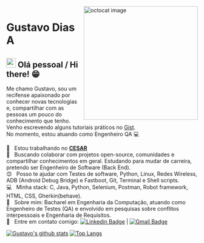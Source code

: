 <img align="right" width="300" height="300" src="https://i.ibb.co/cxqL8wp/octocat.png" alt="octocat image">

# Gustavo Dias A

##  <img src="https://media.giphy.com/media/hvRJCLFzcasrR4ia7z/giphy.gif" width="25px"> Olá pessoal / Hi there! 😁

Me chamo Gustavo, sou um recifense apaixonado por conhecer novas tecnologias e, compartilhar com as pessoas um pouco do conhecimento que tenho.  
Venho escrevendo alguns tutoriais práticos no [Gist](https://gist.github.com/gfda).  
No momento, estou atuando como Engenheiro QA :computer:

:orange_heart:  &nbsp; Estou trabalhando no [**CESAR**](https://www.cesar.org.br/)
 <br/> :rocket: &nbsp; Buscando colaborar com projetos open-source, comunidades e compartilhar conhecimentos em geral. Estudando para mudar de carreira, pretendo ser Engenheiro de Software (Back End).
 <br/> :blush: &nbsp; Posso te ajudar com Testes de software, Python, Linux, Redes Wireless, ADB (Android Debug Bridge) e Fastboot, Git, Terminal e Shell scripts.
 <br/> :computer: &nbsp; Minha stack: C, Java, Python, Selenium, Postman, Robot framework, HTML, CSS, Gherkin(behave).
 <br/> 💬  &nbsp; Sobre mim: Bacharel em Engenharia da Computação, atuando como Engenheiro de Testes (QA) e envolvido em pesquisas sobre conflitos interpessoais e Engenharia de Requisitos.
 <br/> :email: &nbsp; Entre em contato comigo: [![Linkedin Badge](https://img.shields.io/badge/-GustavoDiasA-blue?style=flat-square&logo=Linkedin&logoColor=white&link=https://www.linkedin.com/in/gustavo-dias-alexandre-543568157/)](https://www.linkedin.com/in/gustavo-dias-alexandre-543568157/)
|
[![Gmail Badge](https://img.shields.io/badge/-gfdiasa@gmail.com-c14438?style=flat-square&logo=Gmail&logoColor=white&link=mailto:tgmarinho@gmail.com)](mailto:gfdiasa@gmail.com)

[![Gustavo's github stats](https://github-readme-stats.vercel.app/api?username=gfda&show_icons=true&theme=dracula)](https://github.com/gfda/github-readme-stats)
[![Top Langs](https://github-readme-stats.vercel.app/api/top-langs/?username=gfda&layout=compact&langs_count=8&theme=dracula)](https://github.com/gfda/github-readme-stats)
